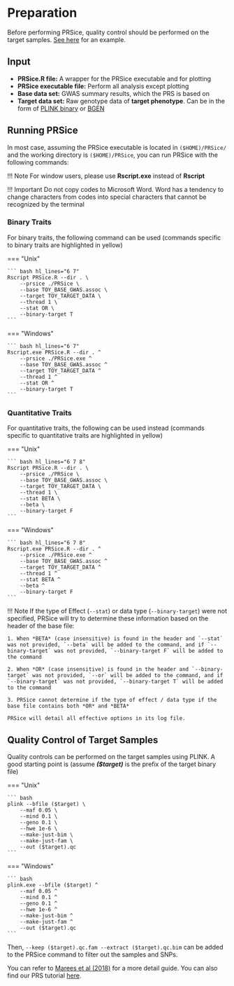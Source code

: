 
# Preparation
Before performing PRSice, quality control should be performed on the target samples. [See here](quick_start.md#quality-control-of-target-samples) for an example.

## Input
- **PRSice.R file:** A wrapper for the PRSice executable and for plotting
- **PRSice executable file:** Perform all analysis except plotting
- **Base data set:** GWAS summary results, which the PRS is based on
- **Target data set:** Raw genotype data of **target phenotype**.
Can be in the form of  [PLINK binary](https://www.cog-genomics.org/plink2/formats#bed) or [BGEN](http://www.well.ox.ac.uk/~gav/bgen_format/)

## Running PRSice
In most case,  assuming the PRSice executable is located in `($HOME)/PRSice/` and the working directory is `($HOME)/PRSice`, you can run PRSice with the following commands:

!!! Note
    For window users, please use **Rscript.exe** instead of **Rscript**

!!! Important
    Do not copy codes to Microsoft Word. Word has a tendency to change characters from codes into special characters that cannot be recognized by the terminal

### Binary Traits
For binary traits, the following command can be used (commands specific to binary traits are highlighted in yellow)

=== "Unix"

    ``` bash hl_lines="6 7" 
    Rscript PRSice.R --dir . \
        --prsice ./PRSice \
        --base TOY_BASE_GWAS.assoc \
        --target TOY_TARGET_DATA \
        --thread 1 \
        --stat OR \
        --binary-target T
    ```

=== "Windows"

    ``` bash hl_lines="6 7"
    Rscript.exe PRSice.R --dir . ^
        --prsice ./PRSice.exe ^
        --base TOY_BASE_GWAS.assoc ^
        --target TOY_TARGET_DATA ^
        --thread 1 ^
        --stat OR ^
        --binary-target T
    ```

### Quantitative Traits
For quantitative traits, the following can be used instead  (commands specific to quantitative traits are highlighted in yellow)

=== "Unix"

    ``` bash hl_lines="6 7 8" 
    Rscript PRSice.R --dir . \
        --prsice ./PRSice \
        --base TOY_BASE_GWAS.assoc \
        --target TOY_TARGET_DATA \
        --thread 1 \
        --stat BETA \
        --beta \
        --binary-target F
    ```

=== "Windows"

    ``` bash hl_lines="6 7 8" 
    Rscript.exe PRSice.R --dir . ^
        --prsice ./PRSice.exe ^
        --base TOY_BASE_GWAS.assoc ^
        --target TOY_TARGET_DATA ^
        --thread 1 ^
        --stat BETA ^
        --beta ^
        --binary-target F
    ```


!!! Note
    If the type of Effect (`--stat`) or data type (`--binary-target`) were not specified, PRSice will try to determine these information based on the header of the base file:

    1. When *BETA* (case insensitive) is found in the header and `--stat` was not provided, `--beta` will be added to the command, and if `--binary-target` was not provided, `--binary-target F` will be added to the command 
   
    2. When *OR* (case insensitive) is found in the header and `--binary-target` was not provided, `--or` will be added to the command, and if `--binary-target` was not provided, `--binary-target T` will be added to the command

    3. PRSice cannot determine if the type of effect / data type if the base file contains both *OR* and *BETA*

    PRSice will detail all effective options in its log file.

## Quality Control of Target Samples

Quality controls can be performed on the target samples using PLINK. 
A good starting point is (assume **_($target)_** is the prefix of the target binary file)

=== "Unix"

    ``` bash
    plink --bfile ($target) \
        --maf 0.05 \
        --mind 0.1 \
        --geno 0.1 \
        --hwe 1e-6 \
        --make-just-bim \
        --make-just-fam \
        --out ($target).qc
    ```

=== "Windows"

    ``` bash 
    plink.exe --bfile ($target) ^
        --maf 0.05 ^
        --mind 0.1 ^
        --geno 0.1 ^
        --hwe 1e-6 ^
        --make-just-bim ^
        --make-just-fam ^
        --out ($target).qc
    ```


Then, `--keep ($target).qc.fam --extract ($target).qc.bim` can be added to the PRSice command to filter out
the samples and SNPs.

You can refer to [Marees et al (2018)](https://www.ncbi.nlm.nih.gov/pubmed/29484742) for a more detail guide. 
You can also find our PRS tutorial [here](https://choishingwan.github.io/PRS-Tutorial/).
